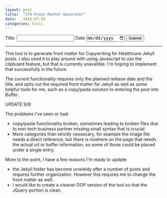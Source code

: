 ```yaml
---
layout: post
title:  "CfH Front Matter Generator"
date:   2016-07-20
categories: tools
---
```



<form>
	<label for="title"> Title: </label>
	<input type="text" name="title" id="title">
	<label for="date"> Date </label>
	<input type="date" name="date" id="date">
	<input type="submit" value="Submit">
</form>

<div id="copy-wrapper" style="display:none">
<h3>Preview:</h3>

<p id="preview"></p>

<input type="text" id="copy-text" value="" />
<button data-copytarget="#website">copy</button>
</div>

<hr>

This tool is to generate front matter for Copywriting for Healthcare Jekyll posts. I also used ti to play around with using Javascript to use the clipboard feature, but that is currently unavalible. I'm hoping to implement that successfully in the future. 

The current functionality requires only the planned release date and the title, and spits out the required front matter for Jekyll as well as some helpful tools for me, such as a copy/paste solution to entering the post into Buffer. 

UPDATE 9/8:

The problems I've seen or had:
* copy/paste functionality broken, sometimes leading to broken files due to non-tech business partner missing small syntax that is crucial 
* More categories than strictly nessecary, for example the image file needs a direct reference, but there is nowhere on the page that needs the actual url or buffer information, so some of those could be placed under a single entry.

More to the point, I have a few reasons I'm ready to update:
*  the Jekyll folder has become unwieldy after a number of posts and requires further organization. However this requires me to change the front matter as well. 
*  I would like to create a cleaner OOP version of the tool so that the JQuery portion is clean. 

<script src="/scripts/cfh-front-matter.js"></script>

